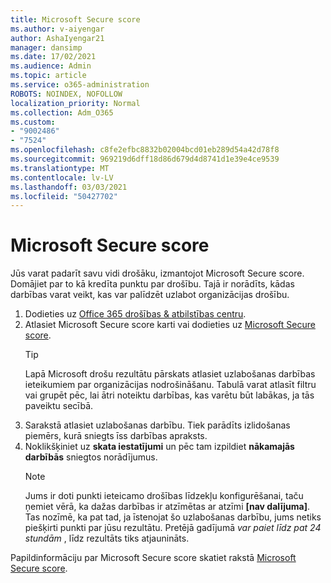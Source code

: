 ```yaml
---
title: Microsoft Secure score
ms.author: v-aiyengar
author: AshaIyengar21
manager: dansimp
ms.date: 17/02/2021
ms.audience: Admin
ms.topic: article
ms.service: o365-administration
ROBOTS: NOINDEX, NOFOLLOW
localization_priority: Normal
ms.collection: Adm_O365
ms.custom:
- "9002486"
- "7524"
ms.openlocfilehash: c8fe2efbc8832b02004bcd01eb289d54a42d78f8
ms.sourcegitcommit: 969219d6dff18d86d679d4d8741d1e39e4ce9539
ms.translationtype: MT
ms.contentlocale: lv-LV
ms.lasthandoff: 03/03/2021
ms.locfileid: "50427702"
---
```

# <a name="microsoft-secure-score"></a>Microsoft Secure score

Jūs varat padarīt savu vidi drošāku, izmantojot Microsoft Secure score. Domājiet par to kā kredīta punktu par drošību. Tajā ir norādīts, kādas darbības varat veikt, kas var palīdzēt uzlabot organizācijas drošību.

1. Dodieties uz [Office 365 drošības & atbilstības centru](https://go.microsoft.com/fwlink/p/?linkid=2077143).
1. Atlasiet Microsoft Secure score karti vai dodieties uz [Microsoft Secure score](https://go.microsoft.com/fwlink/?linkid=2099589).
    > [!TIP]
    >  Lapā Microsoft drošu rezultātu pārskats atlasiet uzlabošanas darbības ieteikumiem par organizācijas nodrošināšanu. Tabulā varat atlasīt filtru vai grupēt pēc, lai ātri noteiktu darbības, kas varētu būt labākas, ja tās paveiktu secībā.
1. Sarakstā atlasiet uzlabošanas darbību. Tiek parādīts izlidošanas piemērs, kurā sniegts īss darbības apraksts.
1. Noklikšķiniet uz **skata iestatījumi** un pēc tam izpildiet **nākamajās darbībās** sniegtos norādījumus.
    > [!NOTE]
    > Jums ir doti punkti ieteicamo drošības līdzekļu konfigurēšanai, taču ņemiet vērā, ka dažas darbības ir atzīmētas ar atzīmi **[nav dalījuma]**. Tas nozīmē, ka pat tad, ja īstenojat šo uzlabošanas darbību, jums netiks piešķirti punkti par jūsu rezultātu. Pretējā gadījumā *var paiet līdz pat 24 stundām* , līdz rezultāts tiks atjaunināts.

Papildinformāciju par Microsoft Secure score skatiet rakstā [Microsoft Secure score](https://go.microsoft.com/fwlink/?linkid=2103077).